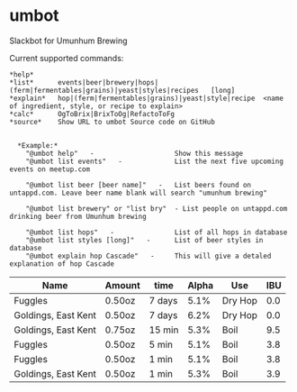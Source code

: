 # umbot
Slackbot for Umunhum Brewing 

  

Current supported commands:

    *help*
    *list*      events|beer|brewery|hops|(ferm|fermentables|grains)|yeast|styles|recipes   [long]
    *explain*   hop|(ferm|fermentables|grains)|yeast|style|recipe  <name of ingredient, style, or recipe to explain>
    *calc*      OgToBrix|BrixToOg|RefactoToFg
    *source*    Show URL to umbot Source code on GitHub


      *Example:*
        "@umbot help"   -                    Show this message
        "@umbot list events"   -             List the next five upcoming events on meetup.com

        "@umbot list beer [beer name]"   -   List beers found on untappd.com. Leave beer name blank will search "umunhum brewing"

        "@umbot list brewery" or "list bry"  - List people on untappd.com drinking beer from Umunhum brewing

        "@umbot list hops"   -               List of all hops in database
        "@umbot list styles [long]"   -      List of beer styles in database
        "@umbot explain hop Cascade"   -     This will give a detaled explanation of hop Cascade


| Name | Amount | time | Alpha | Use | IBU |
| -------------------- | ---------- | ---------- | ---------- | --------------- | ---------- |
Fuggles | 0.50oz | 7 days | 5.1% | Dry Hop | 0.0
Goldings, East Kent | 0.50oz | 7 days | 6.2% | Dry Hop | 0.0
Goldings, East Kent | 0.75oz | 15 min | 5.3% | Boil | 9.5
Fuggles | 0.50oz | 5 min | 5.1% | Boil | 3.8
Fuggles | 0.50oz | 1 min | 5.1% | Boil | 3.8
Goldings, East Kent | 0.50oz | 1 min | 5.3% | Boil | 3.9
